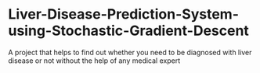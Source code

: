# Liver-Disease-Prediction-System-using-Stochastic-Gradient-Descent
A project that helps to find out whether you need to be diagnosed with liver disease or not without the help of any medical expert
